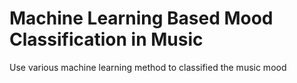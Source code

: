# Machine Learning Based Mood Classification in Music
 Use various machine learning method to classified the music mood 
